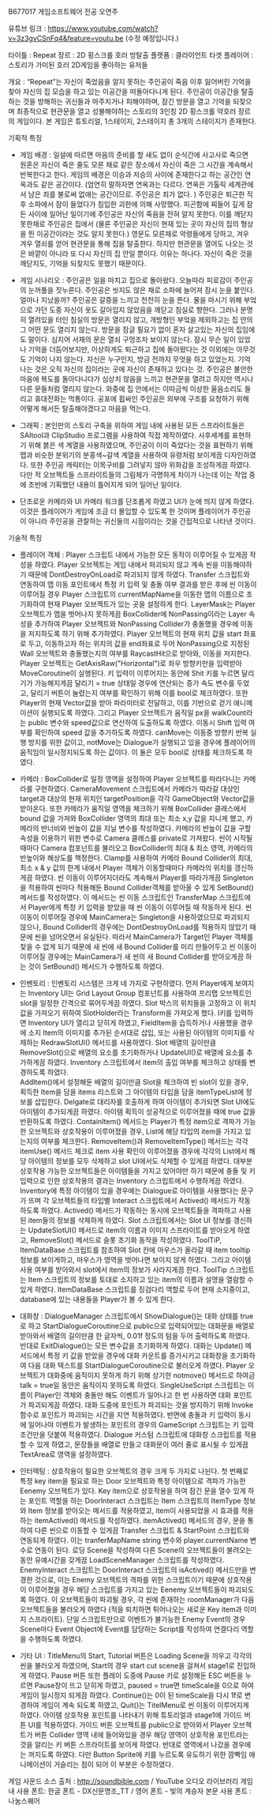 B677017 게임소프트웨어 전공 오연주

유튜브 링크 : https://www.youtube.com/watch?v=3z3gvCSnFq4&feature=youtu.be
(수정 예정입니다.)
 
타이틀 : Repeat 
장르 : 2D 횡스크롤 호러 방탈출
플랫폼 : 클라이언트 
타겟 플레이어 : 스토리가 가미된 호러 2D게임을 좋아하는 유저들

개요 : 
 “Repeat”는 자신이 죽었음을 알지 못하는 주인공이 죽음 이후 잃어버린 기억을 찾아 자신의 집 모습을 하고 있는 이공간을 떠돌아다니게 된다. 주인공이 이공간을 탈출하는 것을 방해하는 귀신들과 마주치거나 피해야하며, 잠긴 방문을 열고 기억을 되찾으며 최종적으로 현관문을 열고 성불해야하는 스토리의 3인칭 2D 횡스크롤 약호러 장르의 게임이다. 본 게임은 튜토리얼, 1스테이지, 2스테이지 총 3개의 스테이지가 존재한다.

기획적 특징

- 게임 배경 :
  일설에 따르면 마음의 준비를 할 새도 없이 순식간에 사고사로 죽으면 원혼은 자신이 죽은 줄도 모른 채로 같은 장소에서 자신이 죽은 그 시간을 계속해서 반복한다고 한다. 게임의 배경은 이승과 저승의 사이에 존재한다고 하는 공간인 연옥과도 같은 공간이다. (엄연히 말하자면 연옥과는 다르다. 연옥은 가톨릭 세계관에서 남은 죄를 불로써 없애는 공간이므로. 주인공은 죄가 없다. ) 주인공은 퇴근한 직후 소파에서 잠이 들었다가 침입한 괴한에 의해 사망했다. 피곤함에 찌들어 깊게 잠든 사이에 일어난 일이기에 주인공은 자신의 죽음을 전혀 알지 못한다. 이를 깨닫지 못한채로 주인공은 집에서 (물론 주인공은 자신이 현재 있는 곳이 자신의 집의 형상을 띈 이공간이라는 것도 알지 못한다.) 영문도 모른채로 악령들에게 당하고, 겨우 겨우 열쇠를 얻어 현관문을 통해 집을 탈출한다. 하지만 현관문을 열어도 나오는 것은 바깥이 아니라 또 다시 자신의 집 안일 뿐이다. 이유는 하나다. 자신이 죽은 것을 깨닫지도, 기억을 되찾지도 못했기 때문이다. 
  
- 게임 시나리오 :
주인공은 일을 마치고 집으로 돌아왔다. 오늘따라 피로감이 주인공의 눈꺼풀을 짓누른다. 주인공은 씻지도 않은 채로 소파에 늘어져 잠시 눈을 붙인다. 
얼마나 지났을까? 주인공은 갈증을 느끼고 천천히 눈을 뜬다. 물을 마시기 위해 부엌으로 가던 도중 자신이 옷도 갈아입지 않았음을 깨닫고 침실로 향한다. 그러나 분명히 열려있을 터인 침실의 방문은 열리지 않고, 개방형인 부엌을 제외하고는 집 안의 그 어떤 문도 열리지 않는다. 방문을 잠글 필요가 없이 혼자 살고있는 자신의 집임에도 말이다. 심지어 서재의 문은 열쇠 구멍조차 보이지 않는다. 
잠시 무슨 일이 있었나 기억을 더듬어보지만, 이상하게도 퇴근하고 집에 돌아왔다는 것 이외에는 아무것도 기억이 나지 않는다. 자신은 누구인지, 방금 전까지 무엇을 하고 있었는지. 기억나는 것은 오직 자신의 집이라는 곳에 자신이 존재하고 있다는 것. 주인공은 불안한 마음에 복도를 돌아다니다가 심상치 않음을 느끼고 현관문을 열려고 하지만 역시나 다른 문들처럼 열리지 않는다. 와중에 집 안에서는 이따금씩 이상한 울음소리도 들리고 휴대전화는 먹통이다. 공포에 휩싸인 주인공은 외부에 구조를 요청하기 위해 어떻게 해서든 탈출해야겠다고 마음을 먹는다. 

- 그래픽 : 
본인만의 스토리 구축을 위하여 게임 내에 사용된 모든 스프라이트들은 SAItool과 ClipStudio 프로그램을 사용하여 직접 제작하였다. 사후세계를 표현하기 위해 붉은 색 계열을 사용하였으며, 주인공이 이미 죽었다는 것을 표현하기 위해 맵과 비슷한 분위기의 분홍색~갈색 계열을 사용하여 유령처럼 보이게끔 디자인하였다. 또한 주인공 캐릭터는 이목구비를 그려넣지 않아 위화감을 조성하게끔 하였다. 다만 적 오브젝트들 스프라이트들의 그림체가 극명하게 차이가 나는데 이는 작업 중에 초반에 기획했던 내용이 틀어지게 되어 일어난 일이다. 
- 단조로운 카메라와 UI
카메라 워크를 단조롭게 하였고 UI가 눈에 띄지 않게 하였다. 이것은 플레이어가 게임에 조금 더 몰입할 수 있도록 한 것이며 플레이어가 주인공이 아니라 주인공을 관찰하는 귀신들의 시점이라는 것을 간접적으로 나타낸 것이다. 

기술적 특징

- 플레이어 객체 :
   Player 스크립트 내에서 가능한 모든 동작이 이루어질 수 있게끔 작성을 하였다. Player 오브젝트는 게임 내에서 파괴되지 않고 계속 씬을 이동해야하기 때문에 DontDestroyOnLoad로 파괴되지 않게 하였다. Transfer 스크립트와 연동하여 맵 이동 포인트에서 특정 키 입력 및 충돌 여부 결과를 받은 후에 씬 이동이 이루어질 경우 Player 스크립트의 currentMapName을 이동한 맵의 이름으로 초기화하여 현재 Player 오브젝트가 있는 곳을 설정하게 한다. 
   LayerMask는 Player 오브젝트가 맵을 벗어나지 못하게끔 BoxCollider에 NonPassing이라는 Layer 속성을 추가하여 Player 오브젝트와 NonPassing Collider가 충돌했을 경우에 이동을 저지하도록 하기 위해 추가하였다.  Player 오브젝트의 현재 위치 값을 start 좌표로 두고, 이동하고자 하는 위치의 값을 end좌표로 두어 NonPassing으로 지정된 Wall 오브젝트와 충돌했는지의 여부를 RaycastHit으로 받아와, 이동을 저지한다. 
Player 오브젝트는 GetAxisRaw("Horizontal")로 좌우 방향키만을 입력받아 MoveCoroutine이 실행된다. 키 입력이 이루어지는 동안에 Shit 키를 누르면 달리기가 가능해지게끔 달리기 = true 상태일 경우에 연산되는 증가 속도 변수를 두었고, 달리기 버튼이 눌렸는지 여부를 확인하기 위해 이를 bool로 체크하였다. 또한 Player의 현재 Vector값을 받아 파라미터로 전달하고, 이를 기반으로 걷기 애니메이션이 실행되도록 하였다. 그리고 Player 오브젝트가 움직일 px을 walkCount라는 public 변수와 speed값으로 연산하여 도출하도록 하였다. 이동시 Shift 입력 여부를 확인하여 speed 값을 추가하도록 하였다. canMove는 이동중 방향키 반복 실행 방지를 위한 값이고, notMove는 Dialogue가 실행되고 있을 경우에 플레이어의 움직임이 일시정지되도록 하는 값이다. 이 둘은 모두 bool로 상태를 체크하도록 하였다. 

- 카메라 : 
 BoxCollider로 일정 영역을 설정하여 Player 오브젝트를 따라다니는 카메라를 구현하였다. CameraMovement 스크립트에서 카메라가 따라갈 대상인 target과 대상의 현재 위치인 targetPosition을 각각 GameObject와 Vector값을 받아온다. 또한 카메라가 움직일 영역을 체크하기 위해 BoxCollider 클래스에서 bound 값을 가져와 BoxCollider 영역의 최대 또는 최소 x,y 값을 지니게 했고, 카메라의 반너비와 반높이 값을 지닐 변수를 작성하였다. 카메라의 반높이 값을 구할 속성을 이용하기 위한 변수로 Camera 클래스를 private로 가져왔다. 씬이 시작될 때마다 Camera 컴포넌트를 불러오고 BoxCollider의 최대 & 최소 영역, 카메라의 반높이와 해상도를 책정한다. Clamp를 사용하여 카메라 Bound Collider의 최대, 최소 x & y 값의 한계 내에서 Player 객체가 이동할때마다 카메라의 위치를 갱신하게끔 하였다. 
씬 이동이 이루어지더라도 계속해서 Player를 따라가게끔 Singleton을 적용하여 씬마다 적용해둔 Bound Collider객체를 받아올 수 있게 SetBound() 메서드를 작성하였다. 이 메서드는 씬 이동 스크립트인 TransferMap 스크립트에서 Player에게 특정 키 입력을 받았을 때 씬 이동이 이루어질 때 작동하게 된다. 씬 이동이 이루어질 경우에 MainCamera는 Singleton을 사용하였으므로 파괴되지 않으나, Bound Collider의 경우에는 DontDestroyOnLoad를 적용하지 않았기 때문에 씬을 넘어오면서 유실된다. 따라서 MainCamera가 Target인 Player 객체를 찾을 수 없게 되기 때문에 새 씬에 새 Bound Collider를 미리 만들어두고 씬 이동이 이루어질 경우에는 MainCamera가 새 씬의 새 Bound Collider를 받아오게끔 하는 것이 SetBound() 메서드가 수행하도록 하였다.

- 인벤토리 :
 인벤토리 시스템은 크게 네 가지로 구현하였다. 먼저 Player에게 보여지는 Inventory UI는 Grid Layout Group 컴포넌트를 사용하여 프리팹 오브젝트인 slot을 일정한 간격으로 묶어두게끔 하였다. Slot 박스의 위치들을 고정하고 이 위치값을 가져오기 위하여 SlotHolder라는 Transform을 가져오게 했다. I키를 입력하면 Inventory UI가 열리고 닫히게 하였고, FieldItem을 습득하거나 사용했을 경우에 소지 Item의 이미지를 추가된 순서대로 삽입, 또는 사용된 아이템의 이미지를 삭제하는 RedrawSlotUI() 메서드를 사용하였다. Slot 배열의 길이만큼 RemoveSlot()으로 배열의 요소를 초기화하거나 UpdateUI()로 배열에 요소를 추가하게끔 하였다. Inventory 스크립트에서 item의 출입 여부를 체크하고 상태를 변경하도록 하였다.      
 AddItem()에서 설정해둔 배열의 길이만큼 Slot을 체크하여 빈 slot이 있을 경우, 획득한 Item을 담을 items 리스트와 그 아이템의 타입을 담을 itemTypeList에 정보를 삽입한다. Delgate로 대리자를 호출하게 하여 아이템이 추가되면 Slot UI에도 아이템이 추가되게끔 하였다. 아이템 획득이 성공적으로 이루어졌을 때에 true 값을 반환하도록 하였다. ContainItem() 메서드는 Player가 특정 item으로 격파가 가능한 오브젝트와 상호작용이 이루어졌을 경우, List에 해당 타입의 item을 가지고 있는지의 여부를 체크한다. 
 RemoveItem()과 RemoveItemType() 메서드는 각각 itemUse() 메서드 체크로 item 사용 확인이 이루어졌을 경우에 각각의 List에서 해당 아이템의 정보를 모두 삭제하고 slot UI에서도 삭제할 수 있게끔 하였다. 대부분 상호작용 가능한 오브젝트들은 아이템들을 가지고 있어야만 하기 때문에 충돌 및 키 입력으로 인한 상호작용의 결과는 Inventory 스크립트에서 수행하게끔 하였다. Inventory에 특정 아이템이 있을 경우에는 Dialogue로 아이템을 사용했다는 문구가 뜨며 각 오브젝트들의 타입별 Interact 스크립트에서 Actived() 메서드가 작동하도록 하였다. Actived() 메서드가 작동하는 동시에 오브젝트들을 격파하고 사용된 item들의 정보를 삭제하게 하였다. 
 Slot 스크립트에서는 Slot UI 정보를 갱신하는 UpdateSlotUI() 메서드로 item의 이름과 이미지 스프라이트를 받아오게 하였고, RemoveSlot() 메서드로 슬롯 초기화 동작을 작성하였다. ToolTiP, ItemDataBase 스크립트를 참조하여 Slot 칸에 마우스가 올라갈 때 item tooltip 정보를 보이게하고, 마우스가 영역을 벗어나면 보이지 않게 하였다. 그리고 아이템 사용 여부를 받아와서 slot에서 item의 정보가 사라지게끔 한다. 
 ToolTip 스크립트는 Item 스크립트의 정보를 토대로 소지하고 있는 item의 이름과 설명을 열람할 수 있게 하였다. ItemDataBase 스크립트를 징검다리 역할로 두어 현재 소지중이고, database에 있는 내용들을 Player가 볼 수 있게 한다.

- 대화창 :
 DialogueManager 스크립트에서 ShowDialogue()는 대화 상태를 true로 하고 StartDialogueCoroutine으로 public으로 입력되어있는 대화문을 배열로 받아와서 배열의 길이만큼 한 글자씩, 0.01f 정도의 텀을 두어 출력하도록 하였다. 반대로 ExitDialogue()는 모든 변수값을 초기화하게 하였다. 대화는 Update() 메서드에서 특정 키 값을 받았을 경우에 대화 카운트를 증가시키고 대화창을 초기화하여 다음 대화 텍스트를 StartDialogueCoroutine으로 불러오게 하였다. Player 오브젝트가 대화중에 움직이지 못하게 하기 위해 상기한 notmove() 메서드로 하여금 talk = true일 동안은 움직이지 못하도록 하였다. 
 SingleUseScript 스크립트는 이름이 Player인 객체와 충돌만 해도 이벤트가 일어나고 한 번 사용하면 대화 포인트가 파괴되게끔 하였다. 대화 도중에 포인트가 파괴되는 것을 방지하기 위해 Invoke 함수로 포인트가 파괴되는 시간을 지연 적용하였다. 반면에 충돌과 키 입력이 동시에 일어나야 이벤트가 발생하는 포인트의 경우의 GameScript 스크립트는 키 입력 조건만을 덧붙여 적용하였다. 
Dialogue 커스텀 스크립트에 대화창 스크립트를 적용할 수 있게 하였고, 문장들을 배열로 만들고 대화문이 여러 줄로 표시될 수 있게끔 TextArea로 영역을 설정하였다.
  
- 인터렉팅 : 
 상호작용이 필요한 오브젝트의 경우 크게 두 가지로 나뉜다. 첫 번째로 특정 key item을 필요로 하는 Door 오브젝트와 특정 아이템으로 격파가 가능한 Eenemy 오브젝트가 있다. Key item으로 상호작용을 하여 잠긴 문을 열수 있게 하는 포인트 역할을 하는 DoorInteract 스크립트는 Item 스크립트의 ItemType 정보와 Item 정보를 받아오는 메서드를 적용하였고, item이 사용되었을 시 효과를 적용하는 itemActived() 메서드를 작성하였다. itemActived() 메서드의 경우, 문을 통하여 다른 씬으로 이동할 수 있게끔 Transfer 스크립트 & StartPoint 스크립트와 연동되게 하였다. 이는 tranferMapName string 변수와 player.currentName 변수로 연동이 된다. 로딩 Scene을 작성하여 다른 Scene의 오브젝트들이 불려오는 동안 유예시간을 갖게끔 LoadSceneManager 스크립트를 작성하였다. 
 EnemyInteract 스크립트는 DoorInteract 스크립트의 isActived() 메서드만을 변경한 것으로, 이는 Enemy 오브젝트의 격파를 위한 스크립트이기 때문에 상호작용이 이루어졌을 경우 해당 스크립트를 가지고 있는 Eenemy 오브젝트들이 파괴되도록 하였다. 이 오브젝트들이 파괴될 경우, 각 씬에 존재하는 roomManager가 다음 오브젝트들을 불러오게 하였다 (적을 퇴치하면 튀어나오는 새로운 Key item과 이미지 스프라이트). 단일 스크립트만으로 이벤트가 불가능한 Enemy Event의 경우 Scene마다  Event Object에 Event를 담당하는 Script를 작성하여 연결다리 역할을 수행하도록 하였다. 
 
- 기타 UI : 
  TitleMenu의 Start, Tutorial 버튼은 Loading Scene을 끼우고 각각의 씬을 불러오게 하였으며, Start의 경우 start cut scene을 걸쳐서 stage1로 진입하게 하였다. Pause 버튼 또한 플레이 도중에 Pause 키로 설정해둔 ESC 버튼을 누르면 Pause창이 뜨고 닫히게 하였고, paused = true면 timeScale을 0으로 하여 게임이 일시정지 되게끔 하였다. Continue()는 0이 된 timeScale을 다시 1f로 변경하여 게임이 계속 되도록 하였고, Quit()는 TitelMenu로 씬 이동이 이루어지게 하였다. 
아이템 상호작용 포인트를 나타내기 위해 튜토리얼과 stage1에 가이드 버튼 UI를 적용하였다. 가이드 버튼 오브젝트를 public으로 받아와서 Player 오브젝트가 버튼 Collider 영역 내에 들어와있을 경우 해당 영역이 상호작용 포인트라는 것을 알리는 키 버튼 스프라이트를 보이게 하였다. 반대로 영역에서 나갔을 경우에는 꺼지도록 하였다. 다만 Button Sprite에 키를 누르도록 유도하기 위한 깜빡임 애니메이션이 거슬리는 점이 되어 이 부분은 수정하였다.

게임 사운드 소스 출처 : http://soundbible.com / YouTube 오디오 라이브러리 
게임 내 사용 폰트: 한글 폰트 - DX신문명조_TT / 영어 폰트 - 빛의 계승자 
본문 사용 폰트 : 나눔스퀘어

